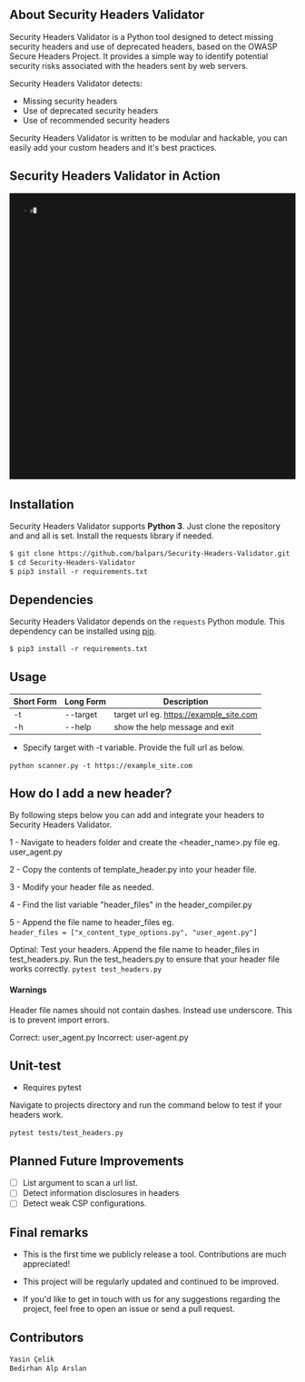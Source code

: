 

## About Security Headers Validator

Security Headers Validator is a Python tool designed to detect missing security headers and use of deprecated headers, based on the OWASP Secure Headers Project. 
It provides a simple way to identify potential security risks associated with the headers sent by web servers.

Security Headers Validator detects:
 - Missing security headers
 - Use of deprecated security headers
 - Use of recommended security headers

Security Headers Validator is written to be modular and hackable, you can easily add your custom headers and it's best practices.

## Security Headers Validator in Action

![demo.gif](https://github.com/balpars/Security-Headers-Validator/blob/main/demo.gif)

## Installation

Security Headers Validator supports **Python 3**. Just clone the repository and and all is set. Install the requests library if needed.

```
$ git clone https://github.com/balpars/Security-Headers-Validator.git
$ cd Security-Headers-Validator
$ pip3 install -r requirements.txt
```

## Dependencies

Security Headers Validator depends on the `requests` Python module. 
This dependency can be installed using [pip](https://pypi.python.org/pypi/pip).
```
$ pip3 install -r requirements.txt
```

## Usage

Short Form    | Long Form | Description
------------- |-----------|-------------
-t            | --target  | target url eg. https://example_site.com
-h            | --help    | show the help message and exit


* Specify target with -t variable. Provide the full url as below.

`python scanner.py -t https://example_site.com`

## How do I add a new header?

By following steps below you can add and integrate your headers to Security Headers Validator.

1 - Navigate to headers folder and create the <header_name>.py file eg. user_agent.py

2 - Copy the contents of template_header.py into your header file.

3 - Modify your header file as needed.

4 - Find the list variable "header_files" in the header_compiler.py

5 - Append the file name to header_files eg.   
    ```
    header_files = ["x_content_type_options.py", "user_agent.py"]
    ```

Optinal: Test your headers. Append the file name to header_files in test_headers.py. 
Run the test_headers.py to ensure that your header file works correctly. 
    ```
    pytest test_headers.py
    ```

#### Warnings
Header file names should not contain dashes. Instead use underscore. This is to prevent import errors.

Correct: user_agent.py
Incorrect: user-agent.py


## Unit-test

* Requires pytest

Navigate to projects directory and run the command below to test if your
headers work.

`pytest tests/test_headers.py`

## Planned Future Improvements

- [ ] List argument to scan a url list.
- [ ] Detect information disclosures in headers
- [ ] Detect weak CSP configurations.

## Final remarks
- This is the first time we publicly release a tool. Contributions are much appreciated!

- This project will be regularly updated and continued to be improved.

- If you'd like to get in touch with us for any suggestions regarding the project, feel free to open an issue or send a pull request.

## Contributors
```
Yasin Çelik
Bedirhan Alp Arslan
```
